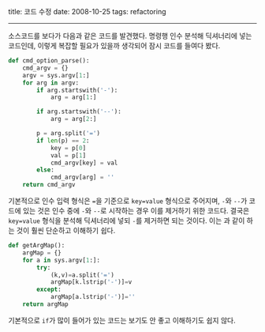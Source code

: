 title: 코드 수정
date: 2008-10-25
tags: refactoring

---
소스코드를 보다가 다음과 같은 코드를 발견했다. 명령행 인수 분석해 딕셔너리에 넣는 코드인데, 이렇게 복잡할 필요가 있을까 생각되어 잠시 코드를 들여다 봤다.
<!--more-->
```python
def cmd_option_parse():
    cmd_argv = {}
    argv = sys.argv[1:]
    for arg in argv:
        if arg.startswith('-'):
            arg = arg[1:]

        if arg.startswith('--'):
            arg = arg[2:]

        p = arg.split('=')
        if len(p) == 2:
            key = p[0]
            val = p[1]
            cmd_argv[key] = val
        else:
            cmd_argv[arg] = ''
    return cmd_argv
```

기본적으로 인수 입력 형식은 `=`을 기준으로 `key=value` 형식으로 주어지며,
`-`와 `--`가 코드에 있는 것은 인수 중에 `-`와 `--`로 시작하는 경우 이를 제거하기 위한 코드다. 결국은 `key=value` 형식을 분석해 딕셔너리에 넣되 `-`를 제거하면 되는 것이다. 이는 과 같이 하는 것이 훨씬 단순하고 이해하기 쉽다.

```python
def getArgMap():
    argMap = {}
    for a in sys.argv[1:]:
        try:
            (k,v)=a.split('=')
            argMap[k.lstrip('-')]=v
        except:
            argMap[a.lstrip('-')]=''
    return argMap
```

기본적으로 `if`가 많이 들어가 있는 코드는 보기도 안 좋고 이해하기도 쉽지 않다.
